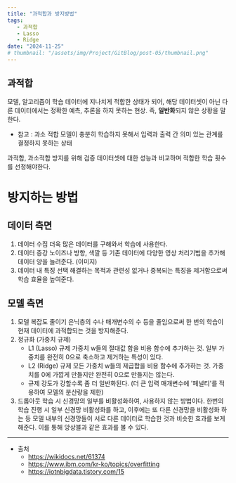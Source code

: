 ```yaml
---
title: "과적합과 방지방법"
tags:
   - 과적합
   - Lasso
   - Ridge
date: "2024-11-25"
# thumbnail: "/assets/img/Project/GitBlog/post-05/thumbnail.png"
---
```


## 과적합
모델, 알고리즘이 학습 데이터에 지나치게 적합한 상태가 되어, 해당 데이터셋이 아닌 다른 데이터에서는 정확한 예측, 추론을 하지 못하는 현상.
즉, **일반화**되지 않은 상황을 말한다.
- 참고 : 과소 적합
    모델이 충분히 학습하지 못해서 입력과 출력 간 의미 있는 관계를 결정하지 못하는 상태

과적합, 과소적합 방지를 위해 검증 데이터셋에 대한 성능과 비교하며 적합한 학습 횟수를 선정해야한다.

# 방지하는 방법

## 데이터 측면
1. 데이터 수집
    더욱 많은 데이터를 구해와서 학습에 사용한다.
2. 데이터 증강
    노이즈나 방향, 색깔 등 기존 데이터에 다양한 영상 처리기법을 추가해 데이터 양을 늘려준다. (이미지)
3. 데이터 내 특징 선택
    해결하는 목적과 관련성 없거나 중복되는 특징을 제거함으로써 학습 효율을 높여준다.

## 모델 측면
1. 모델 복잡도 줄이기
    은닉층의 수나 매개변수의 수 등을 줄임으로써 한 번의 학습이 현재 데이터에 과적합되는 것을 방지해준다.
2. 정규화 (가중치 규제)
    - L1 (Lasso) 규제
        가중치 w들의 절대값 합을 비용 함수에 추가하는 것.
        일부 가중치를 완전히 0으로 축소하고 제거하는 특성이 있다.
    - L2 (Ridge) 규제
        모든 가중치 w들의 제곱합을 비용 함수에 추가하는 것.
        가중치를 0에 가깝게 만들지만 완전히 0으로 만들지는 않는다.
    - 규제 강도가 강할수록 좀 더 일반화된다. (더 큰 입력 매개변수에 '페널티'를 적용하여 모델의 분산량을 제한)
3. 드롭아웃
    학습 시 신경망의 일부를 비활성화하여, 사용하지 않는 방법이다.
    한번의 학습 진행 시 일부 신경망 비활성화를 하고, 이후에는 또 다른 신경망을 비활성화 하는 등 모델 내부의 신경망들이 서로 다른 데이터로 학습한 것과 비슷한 효과를 보게 해준다.
    이를 통해 앙상블과 같은 효과를 볼 수 있다.

---

- 출처
  - https://wikidocs.net/61374
  - https://www.ibm.com/kr-ko/topics/overfitting
  - https://iotnbigdata.tistory.com/15